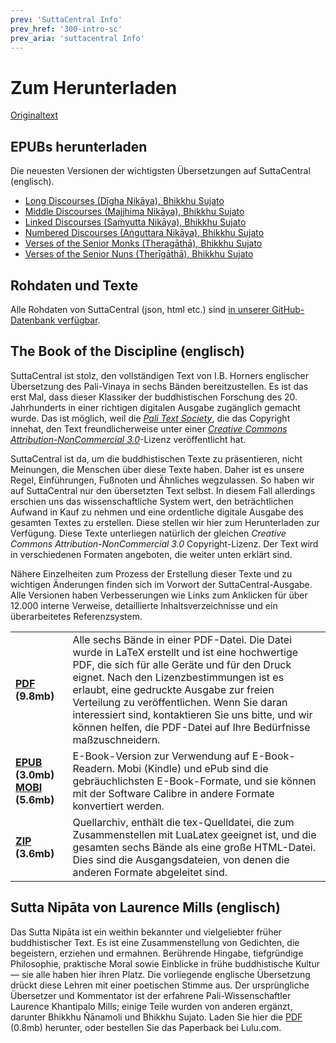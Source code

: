 ```yaml
---
prev: 'SuttaCentral Info'
prev_href: '300-intro-sc'
prev_aria: 'suttacentral Info'
---
```

# Zum Herunterladen
<a href="https://suttacentral.net/downloads" target="_blank">Originaltext</a>

## EPUBs herunterladen

Die neuesten Versionen der wichtigsten Übersetzungen auf SuttaCentral (englisch).

* [Long Discourses (Dīgha Nikāya), Bhikkhu Sujato](https://suttacentral.net/api/ebook/dn_en_sujato.epub)  
* [Middle Discourses (Majjhima Nikāya), Bhikkhu Sujato](https://suttacentral.net/api/ebook/mn_en_sujato.epub)  
* [Linked Discourses (Saṁyutta Nikāya), Bhikkhu Sujato](https://suttacentral.net/api/ebook/sn_en_sujato.epub)  
* [Numbered Discourses (Aṅguttara Nikāya), Bhikkhu Sujato](https://suttacentral.net/api/ebook/an_en_sujato.epub)  
* [Verses of the Senior Monks (Theragāthā), Bhikkhu Sujato](https://suttacentral.net/api/ebook/thag_en_sujato.epub)  
* [Verses of the Senior Nuns (Therīgāthā), Bhikkhu Sujato](https://suttacentral.net/api/ebook/thig_en_sujato.epub)

## Rohdaten und Texte

Alle Rohdaten von SuttaCentral (json, html etc.) sind <a href="https://github.com/suttacentral/" target="_blank">in unserer GitHub-Datenbank verfügbar</a>.

## The Book of the Discipline (englisch)

SuttaCentral ist stolz, den vollständigen Text von I.B. Horners englischer Übersetzung des Pali-Vinaya in sechs Bänden bereitzustellen. Es ist das erst Mal, dass dieser Klassiker der buddhistischen Forschung des 20. Jahrhunderts in einer richtigen digitalen Ausgabe zugänglich gemacht wurde. Das ist möglich, weil die <a href="http://www.palitext.com/" target="_blank"><em>Pali Text Society</em></a>, die das Copyright innehat, den Text freundlicherweise unter einer <a href="https://creativecommons.org/licenses/by-nc/3.0/" target="_blank"><em>Creative Commons Attribution-NonCommercial 3.0</em></a>-Lizenz veröffentlicht hat.

SuttaCentral ist da, um die buddhistischen Texte zu präsentieren, nicht Meinungen, die Menschen über diese Texte haben. Daher ist es unsere Regel, Einführungen, Fußnoten und Ähnliches wegzulassen. So haben wir auf SuttaCentral nur den übersetzten Text selbst. In diesem Fall allerdings erschien uns das wissenschaftliche System wert, den beträchtlichen Aufwand in Kauf zu nehmen und eine ordentliche digitale Ausgabe des gesamten Textes zu erstellen. Diese stellen wir hier zum Herunterladen zur Verfügung. Diese Texte unterliegen natürlich der gleichen *Creative Commons Attribution-NonCommercial 3.0* Copyright-Lizenz. Der Text wird in verschiedenen Formaten angeboten, die weiter unten erklärt sind.

Nähere Einzelheiten zum Prozess der Erstellung dieser Texte und zu wichtigen Änderungen finden sich im Vorwort der SuttaCentral-Ausgabe. Alle Versionen haben Verbesserungen wie Links zum Anklicken für über 12.000 interne Verweise, detaillierte Inhaltsverzeichnisse und ein überarbeitetes Referenzsystem.

<table>
<tr>
	<td><b><a href="https://github.com/suttacentral/suttacentral-files/blob/master/Book_of_the_Discipline.pdf?raw=true" target="_blank">PDF</a> (9.8mb)</b>	</td>
<td>Alle sechs Bände in einer PDF-Datei. Die Datei wurde in LaTeX erstellt und ist eine hochwertige PDF, die sich für alle Geräte und für den Druck eignet. Nach den Lizenzbestimmungen ist es erlaubt, eine gedruckte Ausgabe zur freien Verteilung zu veröffentlichen. Wenn Sie daran interessiert sind, kontaktieren Sie uns bitte, und wir können helfen, die PDF-Datei auf Ihre Bedürfnisse maßzuschneidern.</td></tr>
<tr>
	<td><b><a href="https://github.com/suttacentral/suttacentral-files/blob/master/Book_of_the_Discipline.epub?raw=true" target="_blank">EPUB</a> (3.0mb)</b>
<b><a href ="https://github.com/suttacentral/suttacentral-files/blob/master/Book_of_the_Discipline.mobi?raw=true" target="_blank">MOBI</a> (5.6mb)</b>	</td>
<td>E-Book-Version zur Verwendung auf E-Book-Readern. Mobi (Kindle) und ePub sind die gebräuchlichsten E-Book-Formate, und sie können mit der Software Calibre in andere Formate konvertiert werden.</td></tr>
<tr>
	<td><b><a href ="https://github.com/suttacentral/suttacentral-files/blob/master/Book_of_the_Discipline_source.zip?raw=true" target="_blank">ZIP</a> (3.6mb)</b>	</td>
<td>Quellarchiv, enthält die tex-Quelldatei, die zum Zusammenstellen mit LuaLatex geeignet ist, und die gesamten sechs Bände als eine große HTML-Datei. Dies sind die Ausgangsdateien, von denen die anderen Formate abgeleitet sind.</td></tr>
</table>

## Sutta Nipāta von Laurence Mills (englisch)

Das Sutta Nipāta ist ein weithin bekannter und vielgeliebter früher buddhistischer Text. Es ist eine Zusammenstellung von Gedichten, die begeistern, erziehen und ermahnen. Berührende Hingabe, tiefgründige Philosophie, praktische Moral sowie Einblicke in frühe buddhistische Kultur — sie alle haben hier ihren Platz. Die vorliegende englische Übersetzung drückt diese Lehren mit einer poetischen Stimme aus. Der ursprüngliche Übersetzer und Kommentator ist der erfahrene Pali-Wissenschaftler Laurence Khantipalo Mills; einige Teile wurden von anderen ergänzt, darunter Bhikkhu Ñānamoli und Bhikkhu Sujato. Laden Sie hier die <a href="https://github.com/suttacentral/suttacentral-files/blob/master/snp.pdf?raw=true" target="_blank">PDF</a> (0.8mb) herunter, oder bestellen Sie das Paperback bei Lulu.com.
